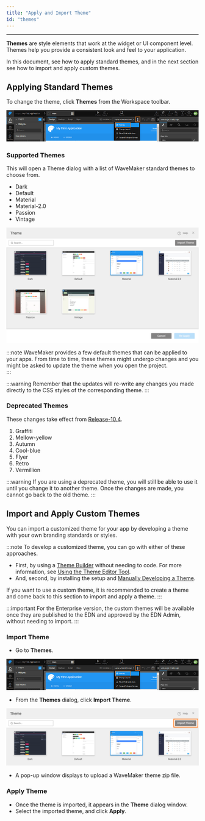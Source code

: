 ```yaml
---
title: "Apply and Import Theme"
id: "themes"
---
```

---

**Themes** are style elements that work at the widget or UI component level. Themes help you provide a consistent look and feel to your application.

In this document, see how to apply standard themes, and in the next section see how to import and apply custom themes.

## Applying Standard Themes

To change the theme, click **Themes** from the Workspace toolbar.

[![theme change](/learn/assets/theme_change.png)](/learn/assets/theme_change.png)

### Supported Themes

This will open a Theme dialog with a list of WaveMaker standard themes to choose from.

- Dark
- Default
- Material
- Material-2.0
- Passion
- Vintage

[![themes](/learn/assets/Themes.png)](/learn/assets/Themes.png)

:::note
WaveMaker provides a few default themes that can be applied to your apps. From time to time, these themes might undergo changes and you might be asked to update the theme when you open the project.  
:::

:::warning
Remember that the updates will re-write any changes you made directly to the CSS styles of the corresponding theme.
:::

### Deprecated Themes

These changes take effect from [Release-10.4](/learn/wavemaker-release-notes/v10-4-0).

1. Graffiti
2. Mellow-yellow
3. Autumn
4. Cool-blue
5. Flyer
6. Retro
7. Vermillion

:::warning
If you are using a deprecated theme, you will still be able to use it until you change it to another theme. Once the changes are made, you cannot go back to the old theme.
:::


## Import and Apply Custom Themes

You can import a customized theme for your app by developing a theme with your own branding standards or styles.

:::note
To develop a customized theme, you can go with either of these approaches.

- First, by using a [Theme Builder](https://apps.wavemakeronline.com/Theme_Builder/#/Dashboard) without needing to code. For more information, see [Using the Theme Editor Tool](/learn/app-development/ui-design/theme-builder). 
- And, second, by installing the setup and [Manually Developing a Theme](/learn/app-development/ui-design/creating-themes).

If you want to use a custom theme, it is recommended to create a theme and come back to this section to import and apply a theme.
:::

:::important
For the Enterprise version, the custom themes will be available once they are published to the EDN and approved by the EDN Admin, without needing to import.
:::

### Import Theme

- Go to **Themes**.

[![theme change](/learn/assets/theme_change.png)](/learn/assets/theme_change.png)

- From the **Themes** dialog, click **Import Theme**.

![import theme](/learn/assets/import-theme.png)

- A pop-up window displays to upload a WaveMaker theme zip file.

### Apply Theme

- Once the theme is imported, it appears in the **Theme** dialog window.
- Select the imported theme, and click **Apply**.